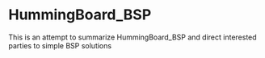 # HummingBoard_BSP
This is an attempt to summarize HummingBoard_BSP and direct interested parties to simple BSP solutions

